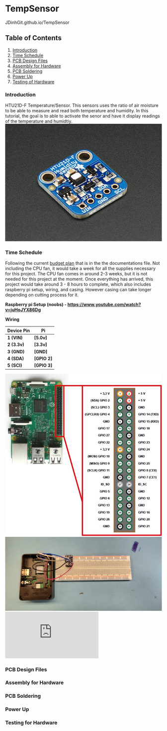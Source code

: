# TempSensor
JDinhGit.github.io/TempSensor


## Table of Contents
1. [Introduction](#introduction)
2. [Time Schedule](#time-schedule)
3. [PCB Design Files](#pcb-design-files)
4. [Assembly for Hardware](#assembly-for-hardware)
5. [PCB Soldering](#pcb-soldering)
6. [Power Up](#power-up)
7. [Testing of Hardware](#testing-of-hardware)


### Introduction
HTU21D-F Temperature/Sensor. This sensors uses the ratio of air moisture to be able to measure and read both temperature and humidity. 
In this tutorial, the goal is to able to activate the senor and have it display readings of the temperature and humidtiy.<br>
![HTU21D-F Sensor](https://github.com/JDinhGit/TempSensor/blob/master/Documentation/HTU21DF.jpg)

### Time Schedule
Following the current [budget plan](https://github.com/JDinhGit/TempSensor/blob/master/Documentation/BudgetPlan(Updated).pdf) that is in the the documentations file. Not including the CPU fan, it would take a week for all the supplies necessary for this project. The CPU fan comes in around 2-3 weeks, but it is not needed for this project at the moment. Once everything has arrived, this project would take around 3 - 8 hours to complete, which also includes raspberry pi setup, wiring, and casing. However casing can take longer depending on cutting process for it. <br>

<b>Raspberry pi Setup (noobs) <b>- https://www.youtube.com/watch?v=juHoJYX86Dg<br>
 
 <b>Wiring</b>
 
| Device Pin| Pi           |
| --------- | ------------ |
| 1 (VIN)   | [5.0v]       |
| 2 (3.3v)  | [3.3v]       |
| 3 (GND)   | [GND]        |
| 4 (SDA)   | [GPIO 2]     |
| 5 (SCI)   | [GPIO 3]     |

![Pinouts](https://github.com/JDinhGit/TempSensor/blob/master/Documentation/raspberry-pi-15b.jpg)<br>
![Wiring](https://github.com/JDinhGit/TempSensor/blob/master/Documentation/IMG_20181023_113450.jpg)<br>
![Budget Plan](https://github.com/JDinhGit/TempSensor/blob/master/Documentation/BudgetPlan(Updated).pdf)

### PCB Design Files

### Assembly for Hardware

### PCB Soldering

### Power Up

### Testing for Hardware

